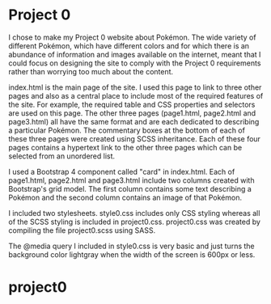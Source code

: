 # Project 0

I chose to make my Project 0 website about Pokémon. The wide variety of different Pokémon, which have different colors and for which there is an abundance of information and images available on the internet, meant that I could focus on designing the site to comply with the Project 0 requirements rather than worrying too much about the content.

index.html is the main page of the site. I used this page to link to three other pages and also as a central place to include most of the required features of the site. For example, the required table and CSS properties and selectors are used on this page. The other three pages (page1.html, page2.html and page3.html) all have the same format and are each dedicated to describing a particular Pokémon. The commentary boxes at the bottom of each of these three pages were created using SCSS inheritance. Each of these four pages contains a hypertext link to the other three pages which can be selected from an unordered list.

I used a Bootstrap 4 component called "card" in index.html. Each of page1.html, page2.html and page3.html include two columns created with Bootstrap's grid model. The first column contains some text describing a Pokémon and the second column contains an image of that Pokémon.

I included two stylesheets. style0.css includes only CSS styling whereas all of the SCSS styling is included in project0.css. project0.css was created by compiling the file project0.scss using SASS.

The @media query I included in style0.css is very basic and just turns the background color lightgray when the width of the screen is 600px or less.


# project0
